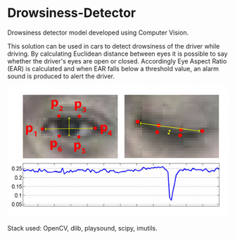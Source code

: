 # Drowsiness-Detector
Drowsiness detector model developed using Computer Vision.

This solution can be used in cars to detect drowsiness of the driver while driving. 
By calculating Euclidean distance between eyes it is possible to say whether the driver's eyes are open or closed.
Accordingly Eye Aspect Ratio (EAR) is calculated and when EAR falls below a threshold value, an alarm sound is produced to alert the driver.

![Alt text](EyeLandmarkPoints.jpg?raw=true "Title")

Stack used: OpenCV, dlib, playsound, scipy, imutils.
